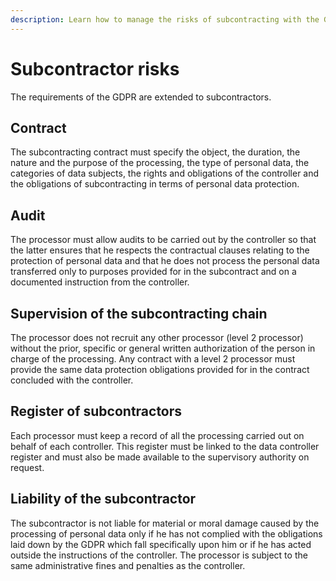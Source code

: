 ```yaml
---
description: Learn how to manage the risks of subcontracting with the GDPR.
---
```


# Subcontractor risks

The requirements of the GDPR are extended to subcontractors.

## Contract

The subcontracting contract must specify the object, the duration, the nature and the purpose of the processing, the type of personal data, the categories of data subjects, the rights and obligations of the controller and the obligations of subcontracting in terms of personal data protection.

## Audit

The processor must allow audits to be carried out by the controller so that the latter ensures that he respects the contractual clauses relating to the protection of personal data and that he does not process the personal data transferred only to purposes provided for in the subcontract and on a documented instruction from the controller.

## Supervision of the subcontracting chain

The processor does not recruit any other processor \(level 2 processor\) without the prior, specific or general written authorization of the person in charge of the processing. Any contract with a level 2 processor must provide the same data protection obligations provided for in the contract concluded with the controller.

## Register of subcontractors

Each processor must keep a record of all the processing carried out on behalf of each controller. This register must be linked to the data controller register and must also be made available to the supervisory authority on request.

## Liability of the subcontractor

The subcontractor is not liable for material or moral damage caused by the processing of personal data only if he has not complied with the obligations laid down by the GDPR which fall specifically upon him or if he has acted outside the instructions of the controller. The processor is subject to the same administrative fines and penalties as the controller.



